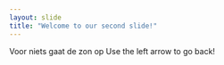 ```yaml
---
layout: slide
title: "Welcome to our second slide!"
---
```

Voor niets gaat de zon op
Use the left arrow to go back!
